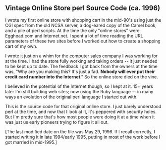 ## Vintage Online Store perl Source Code (ca. 1996)

I wrote my first online store with shopping cart in the mid-90's
using just the CGI spec from the old NCSA server, a dog-eared copy
of the Camel book, and a pile of perl scripts. At the time the only
"online stores" were Egghead.com and Internet.net. I spent a lot of
time reading the URL parameters of these two sites before I worked
out how to create a shopping cart of my own.

I wrote it just on a whim for the computer sales company I was
working for at the time. I had the store fully working and taking
orders -- it just needed to be kept up to date. The feedback I got
back from the owners at the time was, "Why are you making this? It's
just a fad. **Nobody will ever put their credit card number into the
Internet**." So the online store died on the vine.

I believed in the potential of the Internet though, so I kept at it.
15+ years later I'm still building web sites; now using the Ruby
language -- in many ways an evolution of the original perl language
I started out with.

This is the source code for that original online store. I just barely
understood perl at the time, and now that I look at it, it's
peppered with security holes. But I'm pretty sure that's how most
people were doing it at a time when it was just us early pioneers
trying to figure it all out.

[The last modified date on the file was May 29, 1996. If I recall
correctly, I started writing it in late 1994/early 1995, putting
in most of the work before I got married in mid-1995.]
